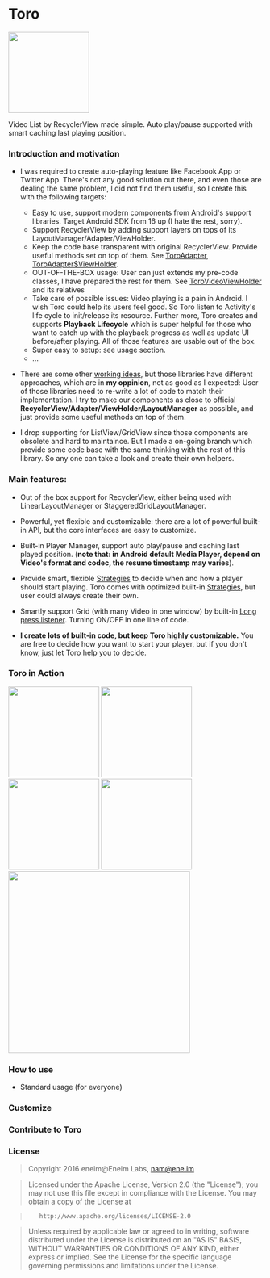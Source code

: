 # Toro

<img src="https://github.com/eneim/Toro/blob/master/art/web_hi_res_512.png" width="160">


Video List by RecyclerView made simple. Auto play/pause supported with smart caching last playing position.

### Introduction and motivation

- I was required to create auto-playing feature like Facebook App or Twitter App. There's not any good solution out there, and even those are dealing the same problem, I did not find them useful, so I create this with the following targets:
  - Easy to use, support modern components from Android's support libraries. Target Android SDK from 16 up (I hate the rest, sorry).
  - Support RecyclerView by adding support layers on tops of its LayoutManager/Adapter/ViewHolder.
  - Keep the code base transparent with original RecyclerView. Provide useful methods set on top of them. See [ToroAdapter](https://github.com/eneim/Toro/blob/master/toro/src/main/java/im/ene/lab/toro/ToroAdapter.java), [ToroAdapter$ViewHolder](https://github.com/eneim/Toro/blob/master/toro/src/main/java/im/ene/lab/toro/ToroAdapter.java#L59).
  - OUT-OF-THE-BOX usage: User can just extends my pre-code classes, I have prepared the rest for them. See [ToroVideoViewHolder]() and its relatives
  - Take care of possible issues: Video playing is a pain in Android. I wish Toro could help its users feel good. So Toro listen to Activity's life cycle to init/release its resource. Further more, Toro creates and supports **Playback Lifecycle** which is super helpful for those who want to catch up with the playback progress as well as update UI before/after playing. All of those features are usable out of the box.
  - Super easy to setup: see usage section.
  - ...

- There are some other [working ideas](https://github.com/danylovolokh/VideoPlayerManager), but those libraries have different approaches, which are in **my oppinion**, not as good as I expected: User of those libraries need to re-write a lot of code to match their implementation. I try to make our components as close to official **RecyclerView/Adapter/ViewHolder/LayoutManager** as possible, and just provide some useful methods on top of them. 

- I drop supporting for ListView/GridView since those components are obsolete and hard to maintaince. But I made a on-going branch which provide some code base with the same thinking with the rest of this library. So any one can take a look and create their own helpers.

### Main features:

- Out of the box support for RecyclerView, either being used with LinearLayoutManager or StaggeredGridLayoutManager.

- Powerful, yet flexible and customizable: there are a lot of powerful built-in API, but the core interfaces are easy to customize.

- Built-in Player Manager, support auto play/pause and caching last played position. (**note that: in Android default Media Player, depend on Video's format and codec, the resume timestamp may varies**). 

- Provide smart, flexible [Strategies](https://github.com/eneim/Toro/blob/master/toro/src/main/java/im/ene/lab/toro/ToroStrategy.java) to decide when and how a player should start playing. Toro comes with optimized built-in [Strategies](https://github.com/eneim/Toro/blob/master/toro/src/main/java/im/ene/lab/toro/Toro.java#L516), but user could always create their own.

- Smartly support Grid (with many Video in one window) by built-in [Long press listener](https://github.com/eneim/Toro/blob/master/toro/src/main/java/im/ene/lab/toro/Toro.java#L108). Turning ON/OFF in one line of code.
 
- **I create lots of built-in code, but keep Toro highly customizable.** You are free to decide how you want to start your player, but if you don't know, just let Toro help you to decide.

### Toro in Action

<img src="https://github.com/eneim/Toro/blob/master/art/sample_1.gif" width="180">
<img src="https://github.com/eneim/Toro/blob/master/art/sample_2.gif" width="180">
<img src="https://github.com/eneim/Toro/blob/master/art/sample_4.gif" width="180">
<img src="https://github.com/eneim/Toro/blob/master/art/sample_5.gif" width="180">

<img src="https://github.com/eneim/Toro/blob/master/art/sample_3.gif" width="360">

### How to use

- Standard usage (for everyone)

### Customize

### Contribute to Toro

### License

> Copyright 2016 eneim@Eneim Labs, nam@ene.im

> Licensed under the Apache License, Version 2.0 (the "License"); 
> you may not use this file except in compliance with the License.
> You may obtain a copy of the License at
 
>        http://www.apache.org/licenses/LICENSE-2.0
       
> Unless required by applicable law or agreed to in writing, software
> distributed under the License is distributed on an "AS IS" BASIS,
> WITHOUT WARRANTIES OR CONDITIONS OF ANY KIND, either express or implied.
> See the License for the specific language governing permissions and
> limitations under the License.
